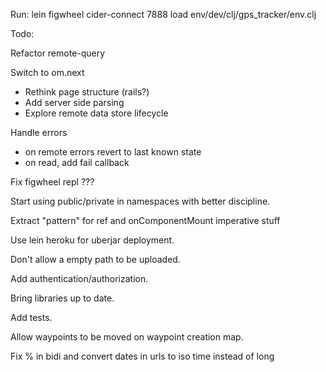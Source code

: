 Run:
lein figwheel
cider-connect 7888
load env/dev/clj/gps_tracker/env.clj

Todo:

Refactor remote-query

Switch to om.next
- Rethink page structure (rails?)
- Add server side parsing
- Explore remote data store lifecycle

Handle errors
- on remote errors revert to last known state
- on read, add fail callback

Fix figwheel repl ???

Start using public/private in namespaces with better discipline.

Extract "pattern" for ref and onComponentMount imperative stuff

Use lein heroku for uberjar deployment.

Don't allow a empty path to be uploaded.

Add authentication/authorization.

Bring libraries up to date.

Add tests.

Allow waypoints to be moved on waypoint creation map.

Fix % in bidi and convert dates in urls to iso time instead of long
